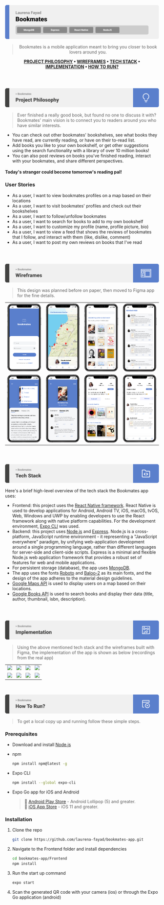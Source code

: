 <img src="./readme/title1.svg"/>

<div align="center">

> Bookmates is a mobile application meant to bring you closer to book lovers around you.

**[PROJECT PHILOSOPHY](#philosophy) • [WIREFRAMES](#wireframes) • [TECH STACK](#tech) • [IMPLEMENTATION](#implementation) • [HOW TO RUN?](#install)**

</div>

<br><br>


<img src="./readme/title2.svg" id='philosophy'/>

> Ever finished a really good book, but found no one to discuss it with?
> Bookmates' main vision is to connect you to readers around you who have similar interests. 
- You can check out other bookmates' bookshelves, see what books they have read, are currently reading, or have on their to-read list. 
- Add books you like to your own bookshelf, or get other suggestions using the search functionality with a library of over 10 million books!
- You can also post reviews on books you've finished reading, interact with your bookmates, and share different perspectives.
#### Today's stranger could become tomorrow's reading pal!

### User Stories
- As a user, I want to view bookmates profiles on a map based on their locations
- As a user, I want to visit bookmates' profiles and check out their bookshelves
- As a user, I want to follow/unfollow bookmates
- As a user, I want to search for books to add to my own bookshelf
- As a user, I want to customize my profile (name, profile picture, bio)
- As a user, I want to view a feed that shows the reviews of bookmates that I follow, and interact with them (like, dislike, comment)
- As a user, I want to post my own reviews on books that I've read

<br><br>

<img src="./readme/title3.svg" id='wireframes'/>

> This design was planned before on paper, then moved to Figma app for the fine details.

<table>
  <tr>
    <td><img src="./readme/login.PNG" /></td>
    <td><img src="./readme/map.PNG" /></td>
    <td><img src="./readme/search.PNG"/></td>
    <td><img src="./readme/feed.PNG"/></td>
  </tr>
  <tr>
    <td><img src="./readme/options.PNG" /></td>
    <td><img src="./readme/reviews.PNG"/></td>
    <td><img src="./readme/profile.PNG"/></td>
    <td><img src="./readme/profilerev.PNG"/></td>
  </tr>
</table>

<br><br>

<img src="./readme/title4.svg" id='tech'/>

Here's a brief high-level overview of the tech stack the Bookmates app uses:

- Frontend: this project uses the [React Native framework](https://reactnative.dev/). React Native is used to develop applications for Android, Android TV, iOS, macOS, tvOS, Web, Windows and UWP by enabling developers to use the React framework along with native platform capabilities. For the development environment, [Expo CLI](https://reactnative.dev/docs/environment-setup) was used.
- Backend: this project uses [Node.js](https://reactnative.dev/) and [Express](https://expressjs.com/). Node.js is a cross-platform, JavaScript runtime environment - it representing a "JavaScript everywhere" paradigm, by unifying web-application development around a single programming language, rather than different languages for server-side and client-side scripts. Express is a minimal and flexible Node.js web application framework that provides a robust set of features for web and mobile applications.
- For persistent storage (database), the app uses [MongoDB](https://www.mongodb.com/).
- The app uses the fonts [Roboto](https://fonts.google.com/specimen/Roboto) and [Baloo-2](https://fonts.google.com/specimen/Baloo+2) as its main fonts, and the design of the app adheres to the material design guidelines.
- [Google Maps API](https://developers.google.com/maps) is used to display users on a map based on their locations.
- [Google Books API](https://developers.google.com/books) is used to search books and display their data (title, author, thumbnail, isbn, description).

<br><br>

<img src="./readme/title5.svg" id='implementation'/>

> Using the above mentioned tech stack and the wireframes built with Figma, the implementation of the app is shown as below (recordings from the real app)

<table>
  <tr>
    <td><img src="https://github.com/laurena-fayad/bookmates-app/blob/main/readme/maps.gif" /></td>
    <td><img src="https://github.com/laurena-fayad/bookmates-app/blob/main/readme/suggest.gif" /></td>
    <td><img src="https://github.com/laurena-fayad/bookmates-app/blob/main/readme/search.gif" /></td>
    <td><img src="https://github.com/laurena-fayad/bookmates-app/blob/main/readme/details.gif" /></td>
  </tr>
  <tr>
    <td><img src="https://github.com/laurena-fayad/bookmates-app/blob/main/readme/feeds.gif" /></td>
    <td><img src="https://github.com/laurena-fayad/bookmates-app/blob/main/readme/myprofile.gif" /></td>
    <td><img src="https://github.com/laurena-fayad/bookmates-app/blob/main/readme/bookshelves.gif" /></td>
    <td><img src="https://github.com/laurena-fayad/bookmates-app/blob/main/readme/review.gif" /></td>
  </tr>
</table>

<br><br>
<img src="./readme/title6.svg" id='install'/>


> To get a local copy up and running follow these simple steps.

### Prerequisites

* Download and install [Node.js](https://nodejs.org/en/)

* npm
  ```sh
  npm install npm@latest -g
  ```
* Expo CLI
  ```sh
  npm install --global expo-cli
  ```
* Expo Go app for iOS and Android  

  > 🤖 [Android Play Store](https://play.google.com/store/apps/details?id=host.exp.exponent) - Android Lollipop (5) and greater.  
  > 🍎 [iOS App Store](https://apps.apple.com/app/expo-go/id982107779) - iOS 11 and greater.
 

### Installation

1. Clone the repo
   ```sh
   git clone https://github.com/laurena-fayad/bookmates-app.git
   ```
2. Navigate to the Frontend folder and install dependencies
   ```sh
   cd bookmates-app/Frontend
   npm install
   ```
3. Run the start up command
   ```sh
   expo start
   ```
4. Scan the generated QR code with your camera (ios) or through the Expo Go application (android)
